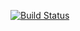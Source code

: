 [![Build Status](https://travis-ci.com/2153068/test.svg?branch=master)](https://travis-ci.com/2153068/test)
